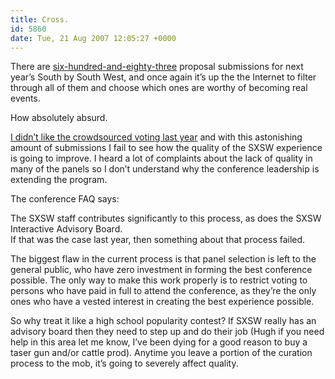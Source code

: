 ```yaml
---
title: Cross.
id: 5860
date: Tue, 21 Aug 2007 12:05:27 +0000
---
```


There are [six-hundred-and-eighty-three](http://panelpicker.sxsw.com/) proposal submissions for next year’s South by South West, and once again it’s up the the Internet to filter through all of them and choose which ones are worthy of becoming real events.  

How absolutely absurd.  

[I didn’t like the crowdsourced voting last year](http://www.airbagindustries.com/archives/airbag/on.php) and with this astonishing amount of submissions I fail to see how the quality of the <span class="caps">SXSW</span> experience is going to improve. I heard a lot of complaints about the lack of quality in many of the panels so I don’t understand why the conference leadership is extending the program.  

The conference FAQ says:



<div class="quote">The <span class="caps">SXSW</span> staff contributes significantly to this process, as does the <span class="caps">SXSW</span> Interactive Advisory Board.</div>If that was the case last year, then something about that process failed.  

The biggest flaw in the current process is that panel selection is left to the general public, who have zero investment in forming the best conference possible. The only way to make this work properly is to restrict voting to persons who have paid in full to attend the conference, as they’re the only ones who have a vested interest in creating the best experience possible.  

So why treat it like a high school popularity contest? If <span class="caps">SXSW</span> really has an advisory board then they need to step up and do their job (Hugh if you need help in this area let me know, I’ve been dying for a good reason to buy a taser gun and/or cattle prod). Anytime you leave a portion of the curation process to the mob, it’s going to severely affect quality.





